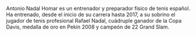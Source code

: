 Antonio Nadal Homar es un entrenador y preparador físico de tenis español. Ha entrenado, desde el inicio de su carrera hasta 2017, a su sobrino el jugador de tenis profesional Rafael Nadal, cuádruple ganador de la Copa Davis, medalla de oro en Pekín 2008 y campeón de 22 Grand Slam.